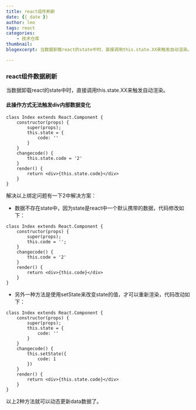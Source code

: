 ```yaml
---
title: react组件刷新
date: {{ date }}
author: leo
tags: react
categories:
    - 技术仓库
thumbnail:
blogexcerpt: 当数据卸载react的state中时，直接调用this.state.XX来触发自动渲染。

---
```

### react组件数据刷新

当数据卸载react的state中时，直接调用this.state.XX来触发自动渲染。

#### 此操作方式无法触发div内部数据变化
```
class Index extends React.Component {
    constructor(props) {
        super(props);
        this.state = {
            code: ''
        }
    }
    changecode() {
        this.state.code = '2'
    }
    render() {
        return <div>{this.state.code}</div>
    }
}
```
解决以上绑定问题有一下2中解决方案：

- 数据不存在state中，因为state是react中一个默认携带的数据，代码修改如下：
```
class Index extends React.Component {
    constructor(props) {
        super(props);
        this.code = '';
    }
    changecode() {
        this.code = '2'
    }
    render() {
        return <div>{this.code}</div>
    }
}
```
- 另外一种方法是使用setState来改变state的值，才可以重新渲染，代码改动如下：
```
class Index extends React.Component {
    constructor(props) {
        super(props);
        this.state = {
            code: ''
        }
    }
    changecode() {
        this.setState({
            code: 1
        })
    }
    render() {
        return <div>{this.state.code}</div>
    }
}
```

以上2种方法就可以动态更新data数据了。
